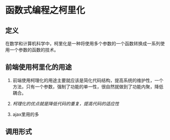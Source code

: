 # 函数式编程之柯里化

## 定义

在数学和计算机科学中，柯里化是一种将使用多个参数的一个函数转换成一系列使用一个参数的函数的技术。

## 前端使用柯里化的用途

1. 前端使用柯理化的用途主要就应该是简化代码结构，提高系统的维护性，一个方法，只有一个参数，强制了功能的单一性，很自然就做到了功能内聚，降低耦合。

2. *柯理化的优点就是降低代码的重复，提高代码的适应性*

3. ajax里用的多
## 调用形式

